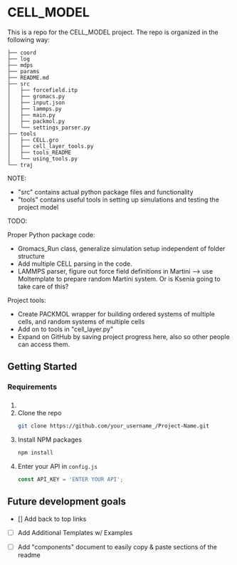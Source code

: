 # CELL_MODEL

This is a repo for the CELL_MODEL project. The repo is organized in the following way: 

```
├── coord
├── log
├── mdps
├── params
├── README.md
├── src
│   ├── forcefield.itp
│   ├── gromacs.py
│   ├── input.json
│   ├── lammps.py
│   ├── main.py
│   ├── packmol.py
│   └── settings_parser.py
├── tools
│   ├── CELL.gro
│   ├── cell_layer_tools.py
│   ├── tools_README
│   └── using_tools.py
└── traj
```

NOTE:

- "src" contains actual python package files and functionality
- "tools" contains useful tools in setting up simulations and testing the project model

TODO: 

Proper Python package code:
- Gromacs_Run class, generalize simulation setup independent of folder structure
- Add multiple CELL parsing in the code. 
- LAMMPS parser, figure out force field definitions in Martini --> use Moltemplate to prepare random Martini system. Or is Ksenia going to take care of this?

Project tools:

- Create PACKMOL wrapper for building ordered systems of multiple cells, and random systems of multiple cells
- Add on to tools in "cell_layer.py"
- Expand on GitHub by saving project progress here, also so other people can access them. 

## Getting Started


### Requirements


### 

1. 
2. Clone the repo
   ```sh
   git clone https://github.com/your_username_/Project-Name.git
   ```
3. Install NPM packages
   ```sh
   npm install
   ```
4. Enter your API in `config.js`
   ```js
   const API_KEY = 'ENTER YOUR API';
   ```



## Future development goals

- [] Add back to top links
- [ ] Add Additional Templates w/ Examples
- [ ] Add "components" document to easily copy & paste sections of the readme


